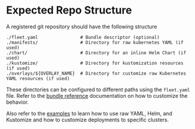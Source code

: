# Expected Repo Structure

A registered git repository should have the following structure

```
./fleet.yaml                # Bundle descriptor (optional)
./manifests/                # Directory for raw kubernetes YAML (if used)
./chart/                    # Directory for an inline Helm Chart (if used)
./kustomize/                # Directory for kustomization resources (if used)
./overlays/${OVERLAY_NAME}  # Directory for customize raw Kubernetes YAML resources (if used)
```

These directories can be configured to different paths using the `fleet.yaml` file. Refer to
the [bundle reference](./bundles.md) documentation on how to customize the behavior.

Also refer to the [examples](./examples.md) to learn how to use raw YAML, Helm, and Kustomize and
how to customize deployments to specific clusters.